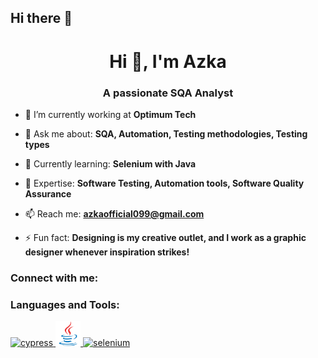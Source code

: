 ## Hi there 👋

<h1 align="center">Hi 👋, I'm Azka</h1>
<h3 align="center">A passionate SQA Analyst</h3>

- 🔭 I’m currently working at **Optimum Tech**

- 💬 Ask me about: **SQA, Automation, Testing methodologies, Testing types**

- 🌱 Currently learning: **Selenium with Java**

- 💅 Expertise: **Software Testing, Automation tools, Software Quality Assurance**

- 📫 Reach me: **azkaofficial099@gmail.com**

- ⚡ Fun fact: **Designing is my creative outlet, and I work as a graphic designer whenever inspiration strikes!**

<h3 align="left">Connect with me:</h3>
<p align="left">
</p>

<h3 align="left">Languages and Tools:</h3>
<p align="left"> <a href="https://www.cypress.io" target="_blank" rel="noreferrer"> <img src="https://raw.githubusercontent.com/simple-icons/simple-icons/6e46ec1fc23b60c8fd0d2f2ff46db82e16dbd75f/icons/cypress.svg" alt="cypress" width="40" height="40"/> </a> <a href="https://www.java.com" target="_blank" rel="noreferrer"> <img src="https://raw.githubusercontent.com/devicons/devicon/master/icons/java/java-original.svg" alt="java" width="40" height="40"/> </a> <a href="https://www.selenium.dev" target="_blank" rel="noreferrer"> <img src="https://raw.githubusercontent.com/detain/svg-logos/780f25886640cef088af994181646db2f6b1a3f8/svg/selenium-logo.svg" alt="selenium" width="40" height="40"/> </a> </p>
